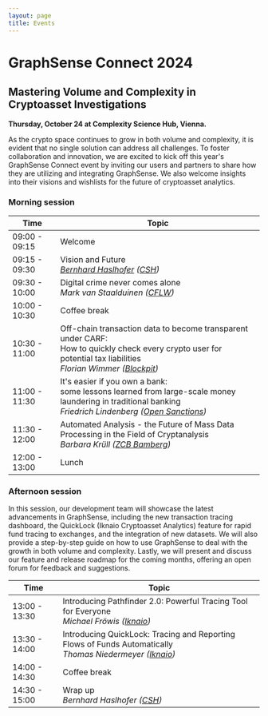 ```yaml
---
layout: page
title: Events
---
```

# GraphSense Connect 2024
## Mastering Volume and Complexity in Cryptoasset Investigations

**Thursday, October 24 at Complexity Science Hub, Vienna.**

As the crypto space continues to grow in both volume and complexity, it is evident that no single solution can address all challenges. To foster collaboration and innovation, we are excited to kick off this year's GraphSense Connect event by inviting our users and partners to share how they are utilizing and integrating GraphSense. We also welcome insights into their visions and wishlists for the future of cryptoasset analytics.

### Morning session

<div class="table-wrapper" markdown="1">

| Time          | Topic                                                                     | 
|---------------|---------------------------------------------------------------------------|
| 09:00 - 09:15 | Welcome                                                                   |
| 09:15 - 09:30 | Vision and Future<br>*[Bernhard Haslhofer](https://bernhardhaslhofer.info/) (<a href="https://www.csh.ac.at/" target="_blank">CSH</a>)* |
| 09:30 - 10:00 | Digital crime never comes alone<br>*Mark van Staalduinen (<a href="https://cflw.com/" target="_blank">CFLW</a>)*        |
| 10:00 - 10:30 | Coffee break                                                              |
| 10:30 - 11:00 | Off-chain transaction data to become transparent under CARF:<br>How to quickly check every crypto user for potential tax liabilities<br>*Florian Wimmer (<a href="https://www.blockpit.io/" target="_blank">Blockpit</a>)*                                  |
| 11:00 - 11:30 | It's easier if you own a bank:<br>some lessons learned from large-scale money laundering in traditional banking<br>*Friedrich Lindenberg (<a href="https://www.opensanctions.org/" target="_blank">Open Sanctions</a>)* |
| 11:30 - 12:00 | Automated Analysis - the Future of Mass Data Processing in the Field of Cryptanalysis<br>*Barbara Krüll (<a href="https://www.justiz.bayern.de/gerichte-und-behoerden/generalstaatsanwaltschaft/bamberg/spezial_1.php" target="_blank">ZCB Bamberg</a>)*        |
| 12:00 - 13:00 | Lunch                                                       |

</div>


### Afternoon session 

In this session, our development team will showcase the latest advancements in GraphSense, including the new transaction tracing dashboard, the QuickLock (Iknaio Cryptoasset Analytics) feature for rapid fund tracing to exchanges, and the integration of new datasets. We will also provide a step-by-step guide on how to use GraphSense to deal with the growth in both volume and complexity. Lastly, we will present and discuss our feature and release roadmap for the coming months, offering an open forum for feedback and suggestions.


<div class="table-wrapper" markdown="1">



| Time          | Topic                                               |
|---------------|-----------------------------------------------------|
| 13:00 - 13:30 | Introducing Pathfinder 2.0: Powerful Tracing Tool for Everyone<br>*Michael Fröwis (<a href="https://www.ikna.io/" target="_blank">Iknaio</a>)*           | 
| 13:30 - 14:00 | Introducing QuickLock: Tracing and Reporting Flows of Funds Automatically<br>*Thomas Niedermeyer (<a href="https://www.ikna.io/" target="_blank">Iknaio</a>)*     | 
| 14:00 - 14:30 | Coffee break                                        |
| 14:30 - 15:00 | Wrap up<br>*Bernhard Haslhofer (<a href="https://www.csh.ac.at/" target="_blank">CSH</a>)*                | 

</div>
